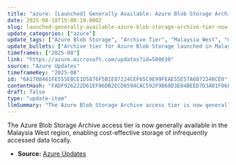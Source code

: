 ```yaml
---
title: "azure: [Launched] Generally Available: Azure Blob Storage Archive Tier Now in Malaysia West"
date: 2025-08-18T15:00:19.000Z
slug: launched-generally-available-azure-blob-storage-archive-tier-now-in-malaysia-west
update_categories: ["azure"]
update_tags: ["Azure Blob Storage", "Archive Tier", "Malaysia West", "Cloud Storage"]
update_bullets: ["Archive tier for Azure Blob Storage launched in Malaysia West region.", "Allows customers to store infrequently accessed data cost-effectively.", "Supports data residency requirements in Malaysia."]
timeframes: ["2025-08"]
link: "https://azure.microsoft.com/updates?id=500630"
source: "Azure Updates"
timeframeKey: "2025-08"
id: "6A1708461FE555EBCE1D5876F5B1E87224CEF65C9E99FEAE55E57A6072348CE0"
contentHash: "FADF926222D61EF06DB2ECD6594CAC592F9B68D3E84BEED7D3A01F06F5C65E72"
draft: false
type: "update-item"
llmSummary: "The Azure Blob Storage Archive access tier is now generally available in the Malaysia West region, enabling cost-effective storage of infrequently accessed data locally."
---
```


The Azure Blob Storage Archive access tier is now generally available in the Malaysia West region, enabling cost-effective storage of infrequently accessed data locally.

- **Source:** [Azure Updates](https://azure.microsoft.com/updates?id=500630)

